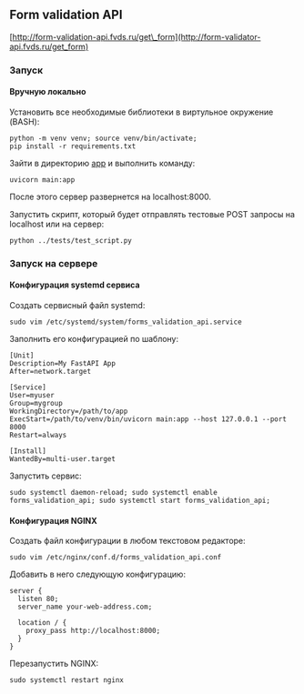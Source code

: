 ## Form validation API

[http://form-validation-api.fvds.ru/get\_form](http://form-validator-api.fvds.ru/get_form)

### Запуск
#### Вручную локально
Установить все необходимые библиотеки в виртульное окружение (BASH):

```console
python -m venv venv; source venv/bin/activate;
pip install -r requirements.txt
```

Зайти в директорию [app](app/) и выполнить команду:

```console
uvicorn main:app
```
После этого сервер развернется на localhost:8000.

Запустить скрипт, который будет отправлять тестовые POST запросы на localhost или на сервер: 
```console
python ../tests/test_script.py
```

### Запуск на сервере

#### Конфигурация systemd сервиса

Создать сервисный файл systemd:

```console
sudo vim /etc/systemd/system/forms_validation_api.service
```

Заполнить его конфигурацией по шаблону:

```console
[Unit]
Description=My FastAPI App
After=network.target

[Service]
User=myuser
Group=mygroup
WorkingDirectory=/path/to/app
ExecStart=/path/to/venv/bin/uvicorn main:app --host 127.0.0.1 --port 8000
Restart=always

[Install]
WantedBy=multi-user.target
```
Запустить сервис:

```console
sudo systemctl daemon-reload; sudo systemctl enable forms_validation_api; sudo systemctl start forms_validation_api;
```

#### Конфигурация NGINX 
Создать файл конфигурации в любом текстовом редакторе:

```console
sudo vim /etc/nginx/conf.d/forms_validation_api.conf
```

Добавить в него следующую конфигурацию:

```nginx
server {
  listen 80;
  server_name your-web-address.com;

  location / {
    proxy_pass http://localhost:8000;
  }
}
```

Перезапустить NGINX:

```console
sudo systemctl restart nginx
```



